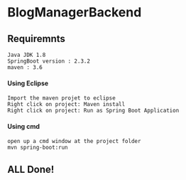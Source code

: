 # BlogManagerBackend

## Requiremnts
    Java JDK 1.8
    SpringBoot version : 2.3.2
    maven : 3.6

#### Using Eclipse
    Import the maven projet to eclipse
    Right click on project: Maven install
    Right click on project: Run as Spring Boot Application
#### Using cmd
    open up a cmd window at the project folder
    mvn spring-boot:run    

## ALL Done!
